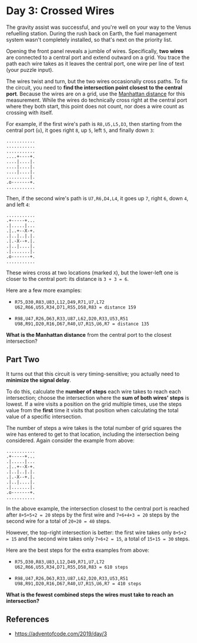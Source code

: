 # Day 3: Crossed Wires

The gravity assist was successful, and you're well on your way to the Venus refuelling station. During the rush back on Earth, the fuel management system wasn't completely installed, so that's next on the priority list.

Opening the front panel reveals a jumble of wires. Specifically, **two wires** are connected to a central port and extend outward on a grid. You trace the path each wire takes as it leaves the central port, one wire per line of text (your puzzle input).

The wires twist and turn, but the two wires occasionally cross paths. To fix the circuit, you need to **find the intersection point closest to the central port**. Because the wires are on a grid, use the [Manhattan distance](https://en.wikipedia.org/wiki/Taxicab_geometry) for this measurement. While the wires do technically cross right at the central port where they both start, this point does not count, nor does a wire count as crossing with itself.

For example, if the first wire's path is `R8,U5,L5,D3`, then starting from the central port (`o`), it goes right `8`, up `5`, left `5`, and finally down `3`:
```
...........
...........
...........
....+----+.
....|....|.
....|....|.
....|....|.
.........|.
.o-------+.
...........
```

Then, if the second wire's path is `U7,R6,D4,L4`, it goes up `7`, right `6`, down `4`, and left `4`:
```
...........
.+-----+...
.|.....|...
.|..+--X-+.
.|..|..|.|.
.|.-X--+.|.
.|..|....|.
.|.......|.
.o-------+.
...........
```

These wires cross at two locations (marked `X`), but the lower-left one is closer to the central port: its distance is `3 + 3 = 6`.

Here are a few more examples:

- ```
  R75,D30,R83,U83,L12,D49,R71,U7,L72
  U62,R66,U55,R34,D71,R55,D58,R83 = distance 159
  ```
- ```
  R98,U47,R26,D63,R33,U87,L62,D20,R33,U53,R51
  U98,R91,D20,R16,D67,R40,U7,R15,U6,R7 = distance 135
  ```

**What is the Manhattan distance** from the central port to the closest intersection?

## Part Two

It turns out that this circuit is very timing-sensitive; you actually need to **minimize the signal delay**.

To do this, calculate the **number of steps** each wire takes to reach each intersection; choose the intersection where the **sum of both wires' steps** is lowest. If a wire visits a position on the grid multiple times, use the steps value from the **first** time it visits that position when calculating the total value of a specific intersection.

The number of steps a wire takes is the total number of grid squares the wire has entered to get to that location, including the intersection being considered. Again consider the example from above:
```
...........
.+-----+...
.|.....|...
.|..+--X-+.
.|..|..|.|.
.|.-X--+.|.
.|..|....|.
.|.......|.
.o-------+.
...........
```

In the above example, the intersection closest to the central port is reached after `8+5+5+2 = 20` steps by the first wire and `7+6+4+3 = 20` steps by the second wire for a total of `20+20 = 40` steps.

However, the top-right intersection is better: the first wire takes only `8+5+2 = 15` and the second wire takes only `7+6+2 = 15`, a total of `15+15 = 30` steps.

Here are the best steps for the extra examples from above:

- ```
  R75,D30,R83,U83,L12,D49,R71,U7,L72
  U62,R66,U55,R34,D71,R55,D58,R83 = 610 steps
  ```
- ```
  R98,U47,R26,D63,R33,U87,L62,D20,R33,U53,R51
  U98,R91,D20,R16,D67,R40,U7,R15,U6,R7 = 410 steps
  ```

**What is the fewest combined steps the wires must take to reach an intersection?**

## References
- https://adventofcode.com/2019/day/3
